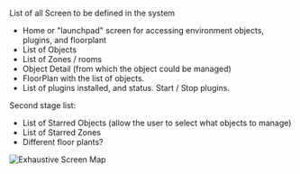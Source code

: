 List of all Screen to be defined in the system


  * Home or "launchpad" screen for accessing environment objects, plugins, and floorplant
  * List of Objects
  * List of Zones / rooms
  * Object Detail (from which the object could be managed)
  * FloorPlan with the list of objects.
  * List of plugins installed, and status. Start / Stop plugins.

Second stage list:
  * List of Starred Objects (allow the user to select what objects to manage)
  * List of Starred Zones
  * Different floor plants?

<img src='http://freedomotic-android-client.googlecode.com/files/Exhaustive_Screen_Map.png' title='Exhaustive Screen Map'>